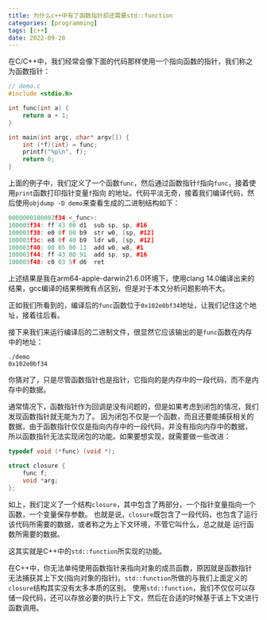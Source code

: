 ```yaml
---
title: 为什么c++中有了函数指针却还需要std::function
categories: [programming]
tags: [c++]
date: 2022-09-28
---
```


在C/C++中，我们经常会像下面的代码那样使用一个指向函数的指针，我们称之为函数指针：

```cpp
// demo.c
#include <stdio.h>

int func(int a) {
    return a + 1;
}

int main(int argc, char* argv[]) {
    int (*f)(int) = func;
    printf("%p\n", f);
    return 0;
}
```

上面的例子中，我们定义了一个函数`func`，然后通过函数指针`f`指向`func`，接着使用`print`函数打印指针变量`f`指向
的地址。代码平淡无奇，接着我们编译代码，然后使用`objdump -D demo`来查看生成的二进制结构如下：

```cpp
0000000100003f34 <_func>:
100003f34: ff 43 00 d1 	sub	sp, sp, #16
100003f38: e0 0f 00 b9 	str	w0, [sp, #12]
100003f3c: e8 0f 40 b9 	ldr	w8, [sp, #12]
100003f40: 00 05 00 11 	add	w0, w8, #1
100003f44: ff 43 00 91 	add	sp, sp, #16
100003f48: c0 03 5f d6 	ret
```

上述结果是我在arm64-apple-darwin21.6.0环境下，使用clang
14.0编译出来的结果，gcc编译的结果稍微有点区别，但是对于本文分析问题影响不大。

正如我们所看到的，编译后的`func`函数位于`0x102e0bf34`地址，让我们记住这个地址，接着往后看。

接下来我们来运行编译后的二进制文件，很显然它应该输出的是`func`函数在内存中的地址：

```
./demo
0x102e0bf34
```

你猜对了，只是尽管函数指针也是指针，它指向的是内存中的一段代码，而不是内存中的数据。


通常情况下，函数指针作为回调是没有问题的，但是如果考虑到闭包的情况，我们发现函数指针就无能为力了。
因为闭包不仅是一个函数，而且还要能捕获相关的数据，由于函数指针仅仅是指向内存中的一段代码，并没有指向内存中的数据，
所以函数指针无法实现闭包的功能。如果要想实现，就需要做一些改进：

```cpp
typedef void (*func) (void *);

struct closure {
    func f;
    void *arg;
};
```

如上，我们定义了一个结构`closure`，其中包含了两部分，一个指针变量指向一个函数，一个变量保存参数。
也就是说，`closure`既包含了一段代码，也包含了运行该代码所需要的数据，或者称之为上下文环境，不管它叫什么，总之就是
运行函数所需要的数据。

这其实就是C++中的`std::function`所实现的功能。

在C++中，你无法单纯使用函数指针来指向对象的成员函数，原因就是函数指针无法捕获其上下文(指向对象的指针)。`std::function`所做的与我们上面定义的`closure`结构其实没有太多本质的区别。
使用`std::function`，我们不仅仅可以存储一段代码，还可以存放必要的执行上下文，然后在合适的时候基于该上下文进行函数调用。
